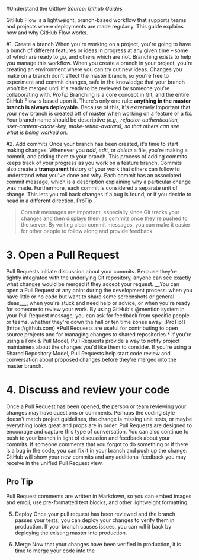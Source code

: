 ﻿
#Understand the Gitflow
*Source: Github Guides*



GitHub Flow is a lightweight, branch-based workflow that supports teams and projects where deployments are made regularly. This guide explains how and why GitHub Flow works.

#1. Create a branch
When you're working on a project, you're going to have a bunch of different features or ideas in progress at any given time – some of which are ready to go, and others which are not. Branching exists to help you manage this workflow.
When you create a branch in your project, you're creating an environment where you can try out new ideas. Changes you make on a branch don't affect the master branch, so you're free to experiment and commit changes, safe in the knowledge that your branch won't be merged until it's ready to be reviewed by someone you're collaborating with.
*ProTip*
Branching is a core concept in Git, and the entire GitHub Flow is based upon it. There's only one rule: **anything in the master branch is always deployable.**
Because of this, it's extremely important that your new branch is created off of master when working on a feature or a fix. Your branch name should be descriptive *(e.g., refactor-authentication, user-content-cache-key, make-retina-avatars), so that others can see what is being worked on.*


#2. Add commits
Once your branch has been created, it's time to start making changes. Whenever you *add*, *edit*, or *delete* a file, you're making a commit, and adding them to your branch. This process of adding commits keeps track of your progress as you work on a feature branch.
Commits also create a **transparent** history of your work that others can follow to understand what you've done and why. Each commit has an associated commit message, which is a description explaining why a particular change was made. Furthermore, each commit is considered a separate unit of change. This lets you roll back changes if a bug is found, or if you decide to head in a different direction.
ProTip
>Commit messages are important, especially since Git tracks your changes and then displays them as commits once they're pushed to the server. By writing clear commit messages, you can make it easier for other people to follow along and provide feedback.


<h1>3. Open a Pull Request</h1>
Pull Requests initiate discussion about your commits. Because they're tightly integrated with the underlying Git repository, anyone can see exactly what changes would be merged if they accept your request.
__You can open a Pull Request at any point during the development process: when you have little or no code but want to share some screenshots or general ideas___, when you're stuck and need help or advice, or when you're ready for someone to review your work. By using GitHub's @mention system in your Pull Request message, you can ask for feedback from specific people or teams, whether they're down the hall or ten time zones away.
[ProTip!](https://github.com)
*Pull Requests are useful for contributing to open source projects and for managing changes to shared repositories.* If you're using a Fork & Pull Model, Pull Requests provide a way to notify project maintainers about the changes you'd like them to consider. If you're using a Shared Repository Model, Pull Requests help start code review and conversation about proposed changes before they're merged into the master branch.

<h1>4. Discuss and review your code</h1>
Once a Pull Request has been opened, the person or team reviewing your changes may have questions or comments. Perhaps the coding style doesn't match project guidelines, the change is missing unit tests, or maybe everything looks great and props are in order. Pull Requests are designed to encourage and capture this type of conversation.
You can also continue to push to your branch in light of discussion and feedback about your commits. If someone comments that you forgot to do something or if there is a bug in the code, you can fix it in your branch and push up the change. GitHub will show your new commits and any additional feedback you may receive in the unified Pull Request view.

<h2>Pro Tip</h2>
Pull Request comments are written in Markdown, so you can embed images and emoji, use pre-formatted text blocks, and other lightweight formatting.

5. Deploy
Once your pull request has been reviewed and the branch passes your tests, you can deploy your changes to verify them in production. If your branch causes issues, you can roll it back by deploying the existing master into production.

6. Merge
Now that your changes have been verified in production, it is time to merge your code into the 
